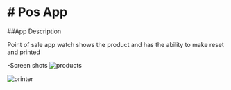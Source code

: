 # # Pos App

##App Description

Point of sale app watch shows the product and has the ability to make reset and printed


-Screen shots
![products](https://user-images.githubusercontent.com/93947402/203125271-02524677-681b-4e82-938f-234e80f5d4eb.png)


![printer](https://user-images.githubusercontent.com/93947402/203124006-7cd870ab-801d-400f-83ec-daa7aecc0bd3.png)

